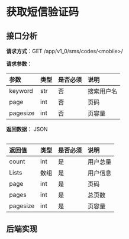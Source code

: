 # 获取短信验证码

## 接口分析

**请求方式**：GET /app/v1\_0/sms/codes/&lt;mobile&gt;/

**请求参数**： 

| 参数 | 类型 | 是否必须 | 说明 |
| :--- | :--- | :--- | :--- |
| keyword | str | 否 | 搜索用户名 |
| page | int | 否 | 页码 |
| pagesize | int | 否 | 页容量 |

**返回数据**： JSON

```

```

| 返回值 | 类型 | 是否必须 | 说明 |
| :--- | :--- | :--- | :--- |
| count | int | 是 | 用户总量 |
| Lists | 数组 | 是 | 用户信息 |
| page | int | 是 | 页码 |
| pages | int | 是 | 总页数 |
| pagesize | int | 是 | 页容量 |

## 后端实现



